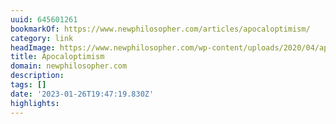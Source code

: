 ```yaml
---
uuid: 645601261
bookmarkOf: https://www.newphilosopher.com/articles/apocaloptimism/
category: link
headImage: https://www.newphilosopher.com/wp-content/uploads/2020/04/apocoloptimism.png
title: Apocaloptimism
domain: newphilosopher.com
description: 
tags: []
date: '2023-01-26T19:47:19.830Z'
highlights: 
---
```




